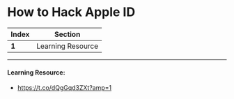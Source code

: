 # How to Hack Apple ID

Index | Section
--- | ---
**1** | Learning Resource

___


#### Learning Resource: 

* https://t.co/dQgGqd3ZXt?amp=1